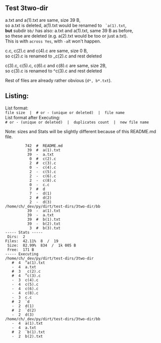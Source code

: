 ## Test 3two-dir

a.txt and a(1).txt are same, size 39 B,  
so a.txt is deleted, a(1).txt would be renamed to `` `a(1).txt``,  
**but** subdir `bb/` has also: a.txt and a(1).txt, same 39 B as before,  
so these are deleted (e.g. a(2).txt would be too or just a.txt).  
This is with `across Yes`, with `-a`it won't happen.

c.c, c(2).c and c(4).c are same, size 0 B,  
so c(2).c is renamed to _c(2).c and rest deleted

c(3).c, c(5).c, c(6).c and c(8).c are same, size 2B,  
so c(3).c is renamed to ^c(3).c and rest deleted

Rest of files are already rather obvious (`d*, b*.txt`).

## Listing:
List format:  
`file size  |  # or - (unique or deleted)  |  file name`  
List format after Executing:  
`# or - (unique or deleted)  |  duplicates count  |  new file name`

Note: sizes and Stats will be slightly different because of this README.md file.

```
         742  #  README.md
          39  #  a(1).txt
          39  -  a.txt
           0  #  c(2).c
           2  #  c(3).c
           0  -  c(4).c
           2  -  c(5).c
           2  -  c(6).c
           2  -  c(8).c
           0  -  c.c
           7  #  d
           7  -  d(1)
           2  #  d(2)
           2  -  d(3)
/home/ch/_dev/py/dirt/test-dirs/3two-dir/bb
          39  -  a(1).txt
          39  -  a.txt
          39  #  b(1).txt
          39  -  b(2).txt
           3  #  b(3).txt
----- Stats -----
 Dirs:  2
Files:  42.11%  8  /  19
 Size:  82.99%  834  /  1k 005 B
 Free:  171 B
----- Executing
/home/ch/_dev/py/dirt/test-dirs/3two-dir
   #  4  ^a(1).txt
   -  4  a.txt
   #  3  _c(2).c
   #  4  ^c(3).c
   -  3  c(4).c
   -  4  c(5).c
   -  4  c(6).c
   -  4  c(8).c
   -  3  c.c
   #  2  `d
   -  2  d(1)
   #  2  `d(2)
   -  2  d(3)
/home/ch/_dev/py/dirt/test-dirs/3two-dir/bb
   -  4  a(1).txt
   -  4  a.txt
   #  2  `b(1).txt
   -  2  b(2).txt
```
